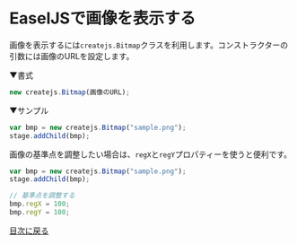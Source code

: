 # EaselJSで画像を表示する

画像を表示するには`createjs.Bitmap`クラスを利用します。コンストラクターの引数には画像のURLを設定します。

▼書式
```js
new createjs.Bitmap(画像のURL);
```

▼サンプル
```js
var bmp = new createjs.Bitmap("sample.png");
stage.addChild(bmp);
```

画像の基準点を調整したい場合は、`regX`と`regY`プロパティーを使うと便利です。

```js
var bmp = new createjs.Bitmap("sample.png");
stage.addChild(bmp);

// 基準点を調整する
bmp.regX = 100;
bmp.regY = 100;
```


[目次に戻る](../ReadMe.md)